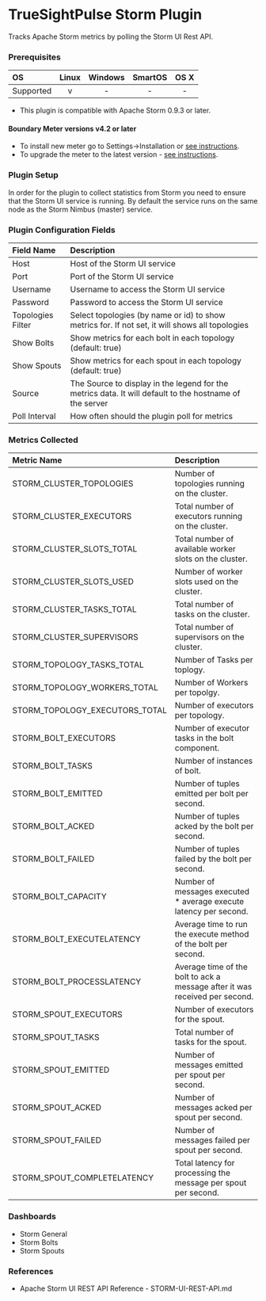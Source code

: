 # TrueSightPulse Storm Plugin

Tracks Apache Storm metrics by polling the Storm UI Rest API.

### Prerequisites

|     OS    | Linux | Windows | SmartOS | OS X |
|:----------|:-----:|:-------:|:-------:|:----:|
| Supported |   v   |    -    |    -    |  -   |

* This plugin is compatible with Apache Storm 0.9.3 or later.

#### Boundary Meter versions v4.2 or later

- To install new meter go to Settings->Installation or [see instructions](https://help.boundary.com/hc/en-us/sections/200634331-Installation).
- To upgrade the meter to the latest version - [see instructions](https://help.boundary.com/hc/en-us/articles/201573102-Upgrading-the-Boundary-Meter).

### Plugin Setup

In order for the plugin to collect statistics from Storm you need to ensure that the Storm UI service is running. By default the service runs on the same node as the Storm Nimbus (master) service.

### Plugin Configuration Fields

|Field Name    | Description                                                                                              |
|:-------------|:---------------------------------------------------------------------------------------------------------|
| Host          | Host of the Storm UI service |
| Port          | Port of the Storm UI service |
| Username      | Username to access the Storm UI service |
| Password      | Password to access the Storm UI service |
| Topologies Filter | Select topologies (by name or id) to show metrics for. If not set, it will shows all topologies |
| Show Bolts          | Show metrics for each bolt in each topology (default: true)                            |
| Show Spouts         | Show metrics for each spout in each topology (default: true) |                           
| Source        | The Source to display in the legend for the metrics data.  It will default to the hostname of the server |
| Poll Interval | How often should the plugin poll for metrics |

### Metrics Collected

|Metric Name                    |Description                                                                 |
|:------------------------------|:---------------------------------------------------------------------------|
|STORM_CLUSTER_TOPOLOGIES       |Number of topologies running on the cluster.                                |
|STORM_CLUSTER_EXECUTORS        |Total number of executors running on the cluster.                           |
|STORM_CLUSTER_SLOTS_TOTAL      |Total number of available worker slots on the cluster.                      |
|STORM_CLUSTER_SLOTS_USED       |Number of worker slots used on the cluster.                                 |
|STORM_CLUSTER_TASKS_TOTAL      |Total number of tasks on the cluster.                                       |
|STORM_CLUSTER_SUPERVISORS      |Total number of supervisors on the cluster.					             |
|STORM_TOPOLOGY_TASKS_TOTAL     |Number of Tasks per toplogy.                                                |
|STORM_TOPOLOGY_WORKERS_TOTAL   |Number of Workers per topolgy.                                              |
|STORM_TOPOLOGY_EXECUTORS_TOTAL |Number of executors per topology.                                           |
|STORM_BOLT_EXECUTORS           |Number of executor tasks in the bolt component.                             |
|STORM_BOLT_TASKS               |Number of instances of bolt.                                                |
|STORM_BOLT_EMITTED             |Number of tuples emitted per bolt per second.                               |
|STORM_BOLT_ACKED               |Number of tuples acked by the bolt per second.                              |
|STORM_BOLT_FAILED              |Number of tuples failed by the bolt per second.                             |
|STORM_BOLT_CAPACITY            |Number of messages executed * average execute latency per second.           |
|STORM_BOLT_EXECUTELATENCY      |Average time to run the execute method of the bolt per second.              |
|STORM_BOLT_PROCESSLATENCY      |Average time of the bolt to ack a message after it was received per second. |
|STORM_SPOUT_EXECUTORS          |Number of executors for the spout.                                          |
|STORM_SPOUT_TASKS              |Total number of tasks for the spout.                                        |
|STORM_SPOUT_EMITTED            |Number of messages emitted per spout per second.                            |
|STORM_SPOUT_ACKED              |Number of messages acked per spout per second.                              |
|STORM_SPOUT_FAILED             |Number of messages failed per spout per second.                             |
|STORM_SPOUT_COMPLETELATENCY    |Total latency for processing the message per spout per second.              |

### Dashboards

- Storm General
- Storm Bolts
- Storm Spouts

### References

- Apache Storm UI REST API Reference - STORM-UI-REST-API.md
